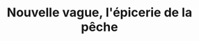 ---
title: "Nouvelle vague, l'épicerie de la pêche"
url: /bordeaux/nouvelle-vague-lepicerie-de-la-peche/
shop: Lebensmittel
---